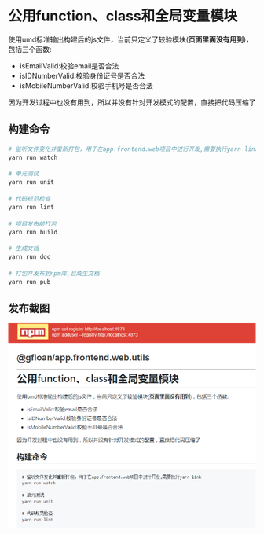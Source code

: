 # 公用function、class和全局变量模块

使用umd标准输出构建后的js文件，当前只定义了较验模块(**页面里面没有用到**)，包括三个函数:
* isEmailValid:校验email是否合法
* isIDNumberValid:校验身份证号是否合法
* isMobileNumberValid:校验手机号是否合法

因为开发过程中也没有用到，所以并没有针对开发模式的配置，直接把代码压缩了


## 构建命令

``` bash
# 监听文件变化并重新打包，用于在app.frontend.web项目中进行开发,需要执行yarn link
yarn run watch

# 单元测试
yarn run unit

# 代码规范检查
yarn run lint

# 项目发布前打包
yarn run build

# 生成文档
yarn run doc

# 打包并发布到npm库,且成生文档
yarn run pub
```

## 发布截图
![utils.png](./image/utils.png)